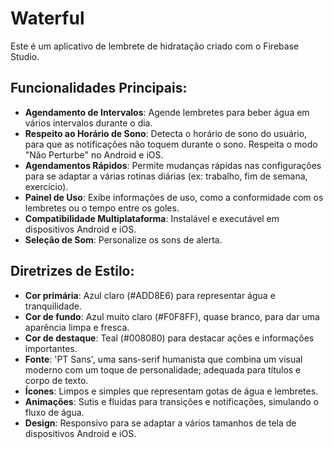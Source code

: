 # Waterful

Este é um aplicativo de lembrete de hidratação criado com o Firebase Studio.

## Funcionalidades Principais:

- **Agendamento de Intervalos**: Agende lembretes para beber água em vários intervalos durante o dia.
- **Respeito ao Horário de Sono**: Detecta o horário de sono do usuário, para que as notificações não toquem durante o sono. Respeita o modo "Não Perturbe" no Android e iOS.
- **Agendamentos Rápidos**: Permite mudanças rápidas nas configurações para se adaptar a várias rotinas diárias (ex: trabalho, fim de semana, exercício).
- **Painel de Uso**: Exibe informações de uso, como a conformidade com os lembretes ou o tempo entre os goles.
- **Compatibilidade Multiplataforma**: Instalável e executável em dispositivos Android e iOS.
- **Seleção de Som**: Personalize os sons de alerta.

## Diretrizes de Estilo:

- **Cor primária**: Azul claro (#ADD8E6) para representar água e tranquilidade.
- **Cor de fundo**: Azul muito claro (#F0F8FF), quase branco, para dar uma aparência limpa e fresca.
- **Cor de destaque**: Teal (#008080) para destacar ações e informações importantes.
- **Fonte**: 'PT Sans', uma sans-serif humanista que combina um visual moderno com um toque de personalidade; adequada para títulos e corpo de texto.
- **Ícones**: Limpos e simples que representam gotas de água e lembretes.
- **Animações**: Sutis e fluidas para transições e notificações, simulando o fluxo de água.
- **Design**: Responsivo para se adaptar a vários tamanhos de tela de dispositivos Android e iOS.
